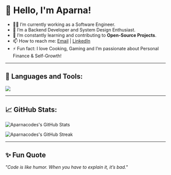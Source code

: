 # 👋 Hello, I'm Aparna!

- 👩‍💻 I’m currently working as a Software Engineer.
- 🧠 I’m a Backend Developer and System Design Enthusiast.
- 🌱 I’m constantly learning and contributing to **Open-Source Projects**.
- 📫 How to reach me: [Email](aparnasah2006@gmail.com) | [LinkedIn](www.linkedin.com/in/aparnakri)
- ⚡ Fun fact: I love Cooking, Gaming and I’m passionate about Personal Finance & Self-Growth!

---

## 🚀 Languages and Tools:
<img src="https://skillicons.dev/icons?i=ts,js,html,css,nodejs,mongodb,firebase,express" />

---

## 📈 GitHub Stats:

![Aparnacodes's GitHub Stats](https://github-readme-stats.vercel.app/api?username=Aparnacodes&show_icons=true&theme=radical)

![Aparnacodes's GitHub Streak](https://github-readme-streak-stats.herokuapp.com/?user=Aparnacodes&theme=radical)

---

## ✨ Fun Quote
_"Code is like humor. When you have to explain it, it’s bad."_
